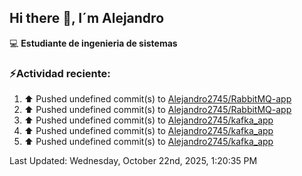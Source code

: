## Hi there 👋, I´m Alejandro

:computer: **Estudiante de ingenieria de sistemas**

### ⚡Actividad reciente:
<!--RECENT_ACTIVITY:start-->
1. ⬆️ Pushed undefined commit(s) to [Alejandro2745/RabbitMQ-app](https://github.com/Alejandro2745/RabbitMQ-app)<br>
2. ⬆️ Pushed undefined commit(s) to [Alejandro2745/RabbitMQ-app](https://github.com/Alejandro2745/RabbitMQ-app)<br>
3. ⬆️ Pushed undefined commit(s) to [Alejandro2745/kafka_app](https://github.com/Alejandro2745/kafka_app)<br>
4. ⬆️ Pushed undefined commit(s) to [Alejandro2745/kafka_app](https://github.com/Alejandro2745/kafka_app)<br>
5. ⬆️ Pushed undefined commit(s) to [Alejandro2745/kafka_app](https://github.com/Alejandro2745/kafka_app)<br>
<!--RECENT_ACTIVITY:end-->
<!--RECENT_ACTIVITY:last_update-->
Last Updated: Wednesday, October 22nd, 2025, 1:20:35 PM
<!--RECENT_ACTIVITY:last_update_end-->

<!--
**Alejandro2745/Alejandro2745** is a ✨ _special_ ✨ repository because its `README.md` (this file) appears on your GitHub profile.

Here are some ideas to get you started:

- 🔭 I’m currently working on ...
- 🌱 I’m currently learning ...
- 👯 I’m looking to collaborate on ...
- 🤔 I’m looking for help with ...
- 💬 Ask me about ...
- 📫 How to reach me: ...
- 😄 Pronouns: ...
- ⚡ Fun fact: ...
-->

